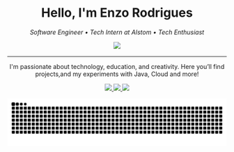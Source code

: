 
<h1 align="center">
  Hello, I'm Enzo Rodrigues
</h1>

<p align="center">
  <em>Software Engineer • Tech Intern at Alstom  • Tech Enthusiast</em>
</p>

<p align="center">
  <a href="https://skillicons.dev">
    <img src="https://skillicons.dev/icons?i=java,spring,angular,nodejs,nextjs,react,python,mysql,postgres,mongodb,linux,aws,docker" />
  </a>
</p>

---

<p align="center">
  I'm passionate about technology, education, and creativity.  
  Here you’ll find projects,and my experiments with Java, Cloud and more!
</p>

<p align="center">
  <a href="https://www.linkedin.com/in/eorodrigues/">
    <img src="https://img.shields.io/badge/-LinkedIn-00AB33?style=flat-square&logo=linkedin&logoColor=white">
  </a>
  <a href="https://enzorodrigues.dev.br/">
    <img src="https://img.shields.io/badge/-Website-00AB33?style=flat-square&logo=Google-Chrome&logoColor=white">
  </a>
  <a href="mailto:enzorodriguesdev@gmail.com">
    <img src="https://img.shields.io/badge/-enzorodriguesdev@gmail.com-00AB33?style=flat-square&logo=Gmail&logoColor=white">
  </a>
</p>

  <!--<img  align="left" src="https://github-readme-stats.vercel.app/api?username=rodriguessz&show_icons=true&theme=github_dark&hide_border=true&title_color=00ff99&icon_color=00ff99&text_color=ffffff" />
  <img width="35%" align="right" src="https://github-readme-stats.vercel.app/api/top-langs/?username=rodriguessz&layout=compact&hide_border=true&title_color=00ff99&text_color=ffffff&bg_color=0d1117" />!-->

<div>
   <picture>
    <source media="(prefers-color-scheme: dark)" srcset="https://raw.githubusercontent.com/rodriguessz/rodriguessz/output/github-contribution-grid-snake-dark.svg">
  <!--   <source media="(prefers-color-scheme: light)" srcset="https://raw.githubusercontent.com/rodriguessz/rodriguessz/output/github-contribution-grid-snake.svg"> -->
    <img alt="github contribution grid snake animation" src="https://raw.githubusercontent.com/rodriguessz/rodriguessz/output/github-contribution-grid-snake.svg">
  </picture>
</div>
